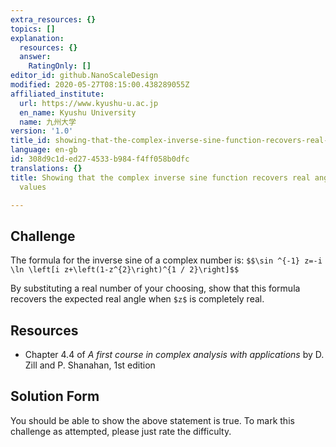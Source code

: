 ```yaml
---
extra_resources: {}
topics: []
explanation:
  resources: {}
  answer:
    RatingOnly: []
editor_id: github.NanoScaleDesign
modified: 2020-05-27T08:15:00.438289055Z
affiliated_institute:
  url: https://www.kyushu-u.ac.jp
  en_name: Kyushu University
  name: 九州大学
version: '1.0'
title_id: showing-that-the-complex-inverse-sine-function-recovers-real-angles-for-real-values
language: en-gb
id: 308d9c1d-ed27-4533-b984-f4ff058b0dfc
translations: {}
title: Showing that the complex inverse sine function recovers real angles for real
  values

---
```


## Challenge
The formula for the inverse sine of a complex number is:
`$$\sin ^{-1} z=-i \ln \left[i z+\left(1-z^{2}\right)^{1 / 2}\right]$$`

By substituting a real number of your choosing, show that this formula recovers the expected real angle when `$z$` is completely real.

## Resources
- Chapter 4.4 of *A first course in complex analysis with applications* by D. Zill and P. Shanahan, 1st edition


## Solution Form
You should be able to show the above statement is true.
To mark this challenge as attempted, please just rate the difficulty.